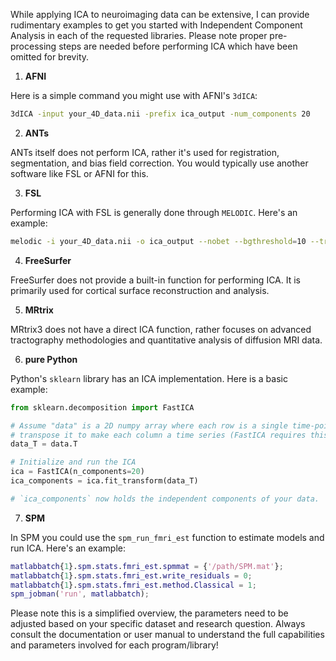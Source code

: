 While applying ICA to neuroimaging data can be extensive, I can provide rudimentary examples to get you started with Independent Component Analysis in each of the requested libraries. Please note proper pre-processing steps are needed before performing ICA which have been omitted for brevity.

1. **AFNI**

Here is a simple command you might use with AFNI's `3dICA`:

```bash
3dICA -input your_4D_data.nii -prefix ica_output -num_components 20
```

2. **ANTs**

ANTs itself does not perform ICA, rather it's used for registration, segmentation, and bias field correction. You would typically use another software like FSL or AFNI for this.

3. **FSL**

Performing ICA with FSL is generally done through `MELODIC`. Here's an example:

```bash
melodic -i your_4D_data.nii -o ica_output --nobet --bgthreshold=10 --tr=2.0 --mmthresh=0.5 --Oall 
```

4. **FreeSurfer**

FreeSurfer does not provide a built-in function for performing ICA. It is primarily used for cortical surface reconstruction and analysis.

5. **MRtrix**

MRtrix3 does not have a direct ICA function, rather focuses on advanced tractography methodologies and quantitative analysis of diffusion MRI data.

6. **pure Python**

Python's `sklearn` library has an ICA implementation. Here is a basic example:

```python
from sklearn.decomposition import FastICA

# Assume "data" is a 2D numpy array where each row is a single time-point of your fMRI data.
# transpose it to make each column a time series (FastICA requires this).
data_T = data.T

# Initialize and run the ICA
ica = FastICA(n_components=20)
ica_components = ica.fit_transform(data_T)

# `ica_components` now holds the independent components of your data.
```

7. **SPM**

In SPM you could use the `spm_run_fmri_est` function to estimate models and run ICA. Here's an example:

```matlab
matlabbatch{1}.spm.stats.fmri_est.spmmat = {'/path/SPM.mat'};
matlabbatch{1}.spm.stats.fmri_est.write_residuals = 0;
matlabbatch{1}.spm.stats.fmri_est.method.Classical = 1;
spm_jobman('run', matlabbatch);
```

Please note this is a simplified overview, the parameters need to be adjusted based on your specific dataset and research question. Always consult the documentation or user manual to understand the full capabilities and parameters involved for each program/library!